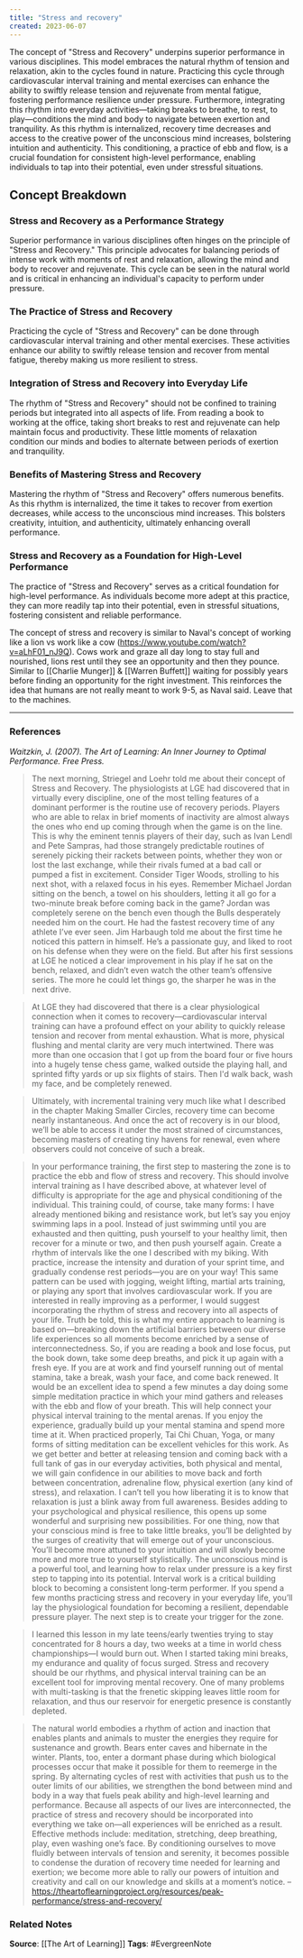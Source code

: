 ```yaml
---
title: "Stress and recovery"
created: 2023-06-07
---
```


The concept of "Stress and Recovery" underpins superior performance in various disciplines. This model embraces the natural rhythm of tension and relaxation, akin to the cycles found in nature. Practicing this cycle through cardiovascular interval training and mental exercises can enhance the ability to swiftly release tension and rejuvenate from mental fatigue, fostering performance resilience under pressure. Furthermore, integrating this rhythm into everyday activities—taking breaks to breathe, to rest, to play—conditions the mind and body to navigate between exertion and tranquility. As this rhythm is internalized, recovery time decreases and access to the creative power of the unconscious mind increases, bolstering intuition and authenticity. This conditioning, a practice of ebb and flow, is a crucial foundation for consistent high-level performance, enabling individuals to tap into their potential, even under stressful situations.

## Concept Breakdown

### Stress and Recovery as a Performance Strategy
Superior performance in various disciplines often hinges on the principle of "Stress and Recovery." This principle advocates for balancing periods of intense work with moments of rest and relaxation, allowing the mind and body to recover and rejuvenate. This cycle can be seen in the natural world and is critical in enhancing an individual's capacity to perform under pressure.

### The Practice of Stress and Recovery
Practicing the cycle of "Stress and Recovery" can be done through cardiovascular interval training and other mental exercises. These activities enhance our ability to swiftly release tension and recover from mental fatigue, thereby making us more resilient to stress.

### Integration of Stress and Recovery into Everyday Life
The rhythm of "Stress and Recovery" should not be confined to training periods but integrated into all aspects of life. From reading a book to working at the office, taking short breaks to rest and rejuvenate can help maintain focus and productivity. These little moments of relaxation condition our minds and bodies to alternate between periods of exertion and tranquility.

### Benefits of Mastering Stress and Recovery
Mastering the rhythm of "Stress and Recovery" offers numerous benefits. As this rhythm is internalized, the time it takes to recover from exertion decreases, while access to the unconscious mind increases. This bolsters creativity, intuition, and authenticity, ultimately enhancing overall performance.

### Stress and Recovery as a Foundation for High-Level Performance
The practice of "Stress and Recovery" serves as a critical foundation for high-level performance. As individuals become more adept at this practice, they can more readily tap into their potential, even in stressful situations, fostering consistent and reliable performance.

The concept of stress and recovery is similar to Naval's concept of working like a lion vs work like a cow (https://www.youtube.com/watch?v=aLhF01_nJ9Q). Cows work and graze all day long to stay full and nourished, lions rest until they see an opportunity and then they pounce. Similar to [[Charlie Munger]] & [[Warren Buffett]] waiting for possibly years before finding an opportunity for the right investment. This reinforces the idea that humans are not really meant to work 9-5, as Naval said. Leave that to the machines. 

---
### References

*Waitzkin, J. (2007). The Art of Learning: An Inner Journey to Optimal Performance. Free Press.*

> The next morning, Striegel and Loehr told me about their concept of Stress and Recovery. The physiologists at LGE had discovered that in virtually every discipline, one of the most telling features of a dominant performer is the routine use of recovery periods. Players who are able to relax in brief moments of inactivity are almost always the ones who end up coming through when the game is on the line. This is why the eminent tennis players of their day, such as Ivan Lendl and Pete Sampras, had those strangely predictable routines of serenely picking their rackets between points, whether they won or lost the last exchange, while their rivals fumed at a bad call or pumped a fist in excitement. Consider Tiger Woods, strolling to his next shot, with a relaxed focus in his eyes. Remember Michael Jordan sitting on the bench, a towel on his shoulders, letting it all go for a two-minute break before coming back in the game? Jordan was completely serene on the bench even though the Bulls desperately needed him on the court. He had the fastest recovery time of any athlete I’ve ever seen. Jim Harbaugh told me about the first time he noticed this pattern in himself. He’s a passionate guy, and liked to root on his defense when they were on the field. But after his first sessions at LGE he noticed a clear improvement in his play if he sat on the bench, relaxed, and didn’t even watch the other team’s offensive series. The more he could let things go, the sharper he was in the next drive.

> At LGE they had discovered that there is a clear physiological connection when it comes to recovery—cardiovascular interval training can have a profound effect on your ability to quickly release tension and recover from mental exhaustion. What is more, physical flushing and mental clarity are very much intertwined. There was more than one occasion that I got up from the board four or five hours into a hugely tense chess game, walked outside the playing hall, and sprinted fifty yards or up six flights of stairs. Then I'd walk back, wash my face, and be completely renewed.

> Ultimately, with incremental training very much like what I described in the chapter Making Smaller Circles, recovery time can become nearly instantaneous. And once the act of recovery is in our blood, we’ll be able to access it under the most strained of circumstances, becoming masters of creating tiny havens for renewal, even where observers could not conceive of such a break.

> In your performance training, the first step to mastering the zone is to practice the ebb and flow of stress and recovery. This should involve interval training as I have described above, at whatever level of difficulty is appropriate for the age and physical conditioning of the individual. This training could, of course, take many forms: I have already mentioned biking and resistance work, but let’s say you enjoy swimming laps in a pool. Instead of just swimming until you are exhausted and then quitting, push yourself to your healthy limit, then recover for a minute or two, and then push yourself again. Create a rhythm of intervals like the one I described with my biking. With practice, increase the intensity and duration of your sprint time, and gradually condense rest periods—you are on your way! This same pattern can be used with jogging, weight lifting, martial arts training, or playing any sport that involves cardiovascular work. If you are interested in really improving as a performer, I would suggest incorporating the rhythm of stress and recovery into all aspects of your life. Truth be told, this is what my entire approach to learning is based on—breaking down the artificial barriers between our diverse life experiences so all moments become enriched by a sense of interconnectedness. So, if you are reading a book and lose focus, put the book down, take some deep breaths, and pick it up again with a fresh eye. If you are at work and find yourself running out of mental stamina, take a break, wash your face, and come back renewed. It would be an excellent idea to spend a few minutes a day doing some simple meditation practice in which your mind gathers and releases with the ebb and flow of your breath. This will help connect your physical interval training to the mental arenas. If you enjoy the experience, gradually build up your mental stamina and spend more time at it. When practiced properly, Tai Chi Chuan, Yoga, or many forms of sitting meditation can be excellent vehicles for this work. As we get better and better at releasing tension and coming back with a full tank of gas in our everyday activities, both physical and mental, we will gain confidence in our abilities to move back and forth between concentration, adrenaline flow, physical exertion (any kind of stress), and relaxation. I can’t tell you how liberating it is to know that relaxation is just a blink away from full awareness. Besides adding to your psychological and physical resilience, this opens up some wonderful and surprising new possibilities. For one thing, now that your conscious mind is free to take little breaks, you’ll be delighted by the surges of creativity that will emerge out of your unconscious. You’ll become more attuned to your intuition and will slowly become more and more true to yourself stylistically. The unconscious mind is a powerful tool, and learning how to relax under pressure is a key first step to tapping into its potential. Interval work is a critical building block to becoming a consistent long-term performer. If you spend a few months practicing stress and recovery in your everyday life, you’ll lay the physiological foundation for becoming a resilient, dependable pressure player. The next step is to create your trigger for the zone.

> I learned this lesson in my late teens/early twenties trying to stay concentrated for 8 hours a day, two weeks at a time in world chess championships—I would burn out. When I started taking mini breaks, my endurance and quality of focus surged. Stress and recovery should be our rhythms, and physical interval training can be an excellent tool for improving mental recovery. One of many problems with multi-tasking is that the frenetic skipping leaves little room for relaxation, and thus our reservoir for energetic presence is constantly depleted.

> The natural world embodies a rhythm of action and inaction that enables plants and animals to muster the energies they require for sustenance and growth. Bears enter caves and hibernate in the winter. Plants, too, enter a dormant phase during which biological processes occur that make it possible for them to reemerge in the spring. By alternating cycles of rest with activities that push us to the outer limits of our abilities, we strengthen the bond between mind and body in a way that fuels peak ability and high-level learning and performance. Because all aspects of our lives are interconnected, the practice of stress and recovery should be incorporated into everything we take on—all experiences will be enriched as a result. Effective methods include: meditation, stretching, deep breathing, play, even washing one’s face. By conditioning ourselves to move fluidly between intervals of tension and serenity, it becomes possible to condense the duration of recovery time needed for learning and exertion; we become more able to rally our powers of intuition and creativity and call on our knowledge and skills at a moment’s notice. – https://theartoflearningproject.org/resources/peak-performance/stress-and-recovery/

### Related Notes
**Source**: [[The Art of Learning]]
**Tags**: #EvergreenNote

